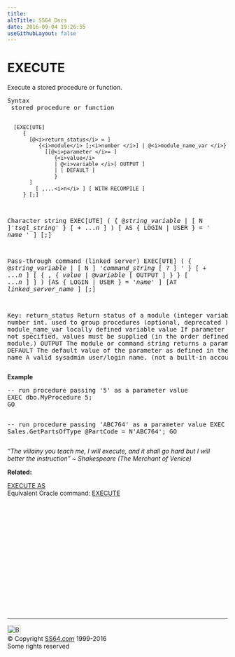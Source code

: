 ```yaml
---
title:
altTitle: SS64 Docs
date: 2016-09-04 19:26:55
useGithubLayout: false
---
```

<!-- #BeginLibraryItem "/Library/head_sql.lbi" --><!-- #EndLibraryItem --><h1>EXECUTE</h1>
<p>Execute a stored procedure or function.</p>
<pre>Syntax
 stored procedure or function

      [EXEC[UTE]
         { 
           [@<i>return_status</i> = ]
              {<i>module</i> [;<i>number </i>] | @<i>module_name_var </i>} 
                [[@<i>parameter </i>= ]
                   {<i>value</i> 
                   | @<i>variable </i>[ OUTPUT ] 
                   | [ DEFAULT ] 
                   }
           ]
             [ ,...<i>n</i> ] [ WITH RECOMPILE ]
         } [;]

Character string
     EXEC[UTE] 
        ( { @<i>string_variable</i> | [ N ]'<i>tsql_string</i>' } [ + ...<i>n</i> ] )
           [ AS { LOGIN | USER } = ' <i>name</i> ' ] [;]

Pass-through command (linked server)
     EXEC[UTE]
        ( { @<i>string_variable</i> | [ N ] '<i>command_string </i>[ ? ] ' } [ + ...<i>n</i> ]
           [ { , { <i>value</i> | @<i>variable</i> [ OUTPUT ] } } [ ...<i>n</i> ] ]
        ) 
        [AS { LOGIN | USER } = '<i>name</i>' ]
           [AT <i>linked_server_name</i> ] [;]

Key:
    return_status    Return status of a module (integer variable) 
    number           int. used to group procedures (optional, deprecated )
    module_name_var  locally defined variable 
    value            If parameter names are not specified, values must be supplied
                     (in the order defined in the module.)
    OUTPUT           The module or command string returns a parameter.
    DEFAULT          The default value of the parameter as defined in the module. 
    name             A valid sysadmin user/login name.  (not a built-in account)
</pre> 
<p><b>Example</b></p>
<pre>-- run procedure passing '5' as a parameter value
EXEC dbo.MyProcedure 5;<br>GO

-- run procedure passing 'ABC764' as a parameter value
EXEC Sales.GetPartsOfType @PartCode = N'ABC764';
GO</pre>
<p class="quote"><i>“The villainy you teach me, I will execute, and it shall go hard but I will better the instruction” ~ Shakespeare (The Merchant of Venice)</i></p>
<p><b>Related:</b></p>
<p>  <a href="executeas.html">EXECUTE AS</a><br>
Equivalent Oracle command: <a href="../ora/exec.html">EXECUTE</a></p><!-- #BeginLibraryItem "/Library/foot_sql.lbi" --><p>
<!-- ss64-sql -->
<ins class="adsbygoogle" style="display:inline-block;width:300px;height:250px" data-ad-client="ca-pub-6140977852749469" data-ad-slot="6953563613"></ins>
<script>
(adsbygoogle = window.adsbygoogle || []).push({});
</script></p>
<hr>
<div id="bl" class="footer"><a href="execute.html#"><img src="../images/top.png" width="30" height="22" alt="Back to the Top"></a></div>
<div id="br" class="footer, tagline">© Copyright <a href="http://ss64.com/">SS64.com</a> 1999-2016<br>
Some rights reserved</div><!-- #EndLibraryItem -->

